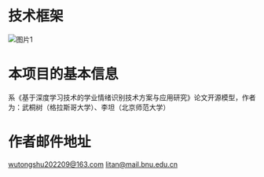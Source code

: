 # 技术框架
![图片1](https://user-images.githubusercontent.com/61174313/178512291-a07d2ed0-108c-4d2d-8a22-70c232d4fb26.png)

# 本项目的基本信息
系《基于深度学习技术的学业情绪识别技术方案与应用研究》论文开源模型，作者为：武桐树（格拉斯哥大学）、李坦（北京师范大学）
# 作者邮件地址
wutongshu202209@163.com
litan@mail.bnu.edu.cn
